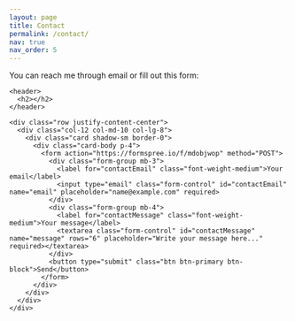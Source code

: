 ```yaml
---
layout: page
title: Contact
permalink: /contact/
nav: true
nav_order: 5
---
```


You can reach me through email or fill out this form:

<section id="contact" class="four">
  <div class="container">

    <header>
      <h2></h2>
    </header>

    <div class="row justify-content-center">
      <div class="col-12 col-md-10 col-lg-8">
        <div class="card shadow-sm border-0">
          <div class="card-body p-4">
            <form action="https://formspree.io/f/mdobjwop" method="POST">
              <div class="form-group mb-3">
                <label for="contactEmail" class="font-weight-medium">Your email</label>
                <input type="email" class="form-control" id="contactEmail" name="email" placeholder="name@example.com" required>
              </div>
              <div class="form-group mb-4">
                <label for="contactMessage" class="font-weight-medium">Your message</label>
                <textarea class="form-control" id="contactMessage" name="message" rows="6" placeholder="Write your message here..." required></textarea>
              </div>
              <button type="submit" class="btn btn-primary btn-block">Send</button>
            </form>
          </div>
        </div>
      </div>
    </div>

  </div>
</section>


